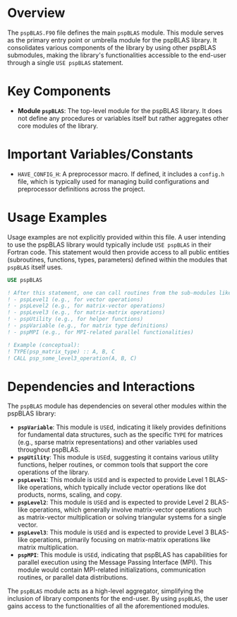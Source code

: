 # Overview

The `pspBLAS.F90` file defines the main `pspBLAS` module. This module serves as the primary entry point or umbrella module for the pspBLAS library. It consolidates various components of the library by using other pspBLAS submodules, making the library's functionalities accessible to the end-user through a single `USE pspBLAS` statement.

# Key Components

*   **Module `pspBLAS`**: The top-level module for the pspBLAS library. It does not define any procedures or variables itself but rather aggregates other core modules of the library.

# Important Variables/Constants

*   `HAVE_CONFIG_H`: A preprocessor macro. If defined, it includes a `config.h` file, which is typically used for managing build configurations and preprocessor definitions across the project.

# Usage Examples

Usage examples are not explicitly provided within this file. A user intending to use the pspBLAS library would typically include `USE pspBLAS` in their Fortran code. This statement would then provide access to all public entities (subroutines, functions, types, parameters) defined within the modules that `pspBLAS` itself uses.

```fortran
USE pspBLAS

! After this statement, one can call routines from the sub-modules like:
! - pspLevel1 (e.g., for vector operations)
! - pspLevel2 (e.g., for matrix-vector operations)
! - pspLevel3 (e.g., for matrix-matrix operations)
! - pspUtility (e.g., for helper functions)
! - pspVariable (e.g., for matrix type definitions)
! - pspMPI (e.g., for MPI-related parallel functionalities)

! Example (conceptual):
! TYPE(psp_matrix_type) :: A, B, C
! CALL psp_some_level3_operation(A, B, C)
```

# Dependencies and Interactions

The `pspBLAS` module has dependencies on several other modules within the pspBLAS library:

*   **`pspVariable`**: This module is `USE`d, indicating it likely provides definitions for fundamental data structures, such as the specific `TYPE` for matrices (e.g., sparse matrix representations) and other variables used throughout pspBLAS.
*   **`pspUtility`**: This module is `USE`d, suggesting it contains various utility functions, helper routines, or common tools that support the core operations of the library.
*   **`pspLevel1`**: This module is `USE`d and is expected to provide Level 1 BLAS-like operations, which typically include vector operations like dot products, norms, scaling, and copy.
*   **`pspLevel2`**: This module is `USE`d and is expected to provide Level 2 BLAS-like operations, which generally involve matrix-vector operations such as matrix-vector multiplication or solving triangular systems for a single vector.
*   **`pspLevel3`**: This module is `USE`d and is expected to provide Level 3 BLAS-like operations, primarily focusing on matrix-matrix operations like matrix multiplication.
*   **`pspMPI`**: This module is `USE`d, indicating that pspBLAS has capabilities for parallel execution using the Message Passing Interface (MPI). This module would contain MPI-related initializations, communication routines, or parallel data distributions.

The `pspBLAS` module acts as a high-level aggregator, simplifying the inclusion of library components for the end-user. By using `pspBLAS`, the user gains access to the functionalities of all the aforementioned modules.

